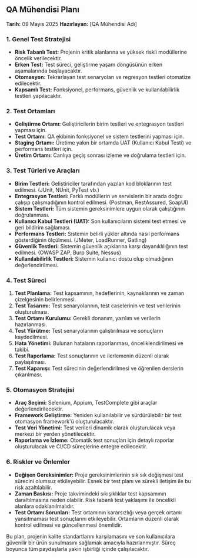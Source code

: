 ## QA Mühendisi Planı

**Tarih:** 09 Mayıs 2025
**Hazırlayan:** [QA Mühendisi Adı]

### 1. Genel Test Stratejisi

- **Risk Tabanlı Test:** Projenin kritik alanlarına ve yüksek riskli modüllerine öncelik verilecektir.
- **Erken Test:** Test süreci, geliştirme yaşam döngüsünün erken aşamalarında başlayacaktır.
- **Otomasyon:** Tekrarlayan test senaryoları ve regresyon testleri otomatize edilecektir.
- **Kapsamlı Test:** Fonksiyonel, performans, güvenlik ve kullanılabilirlik testleri yapılacaktır.

### 2. Test Ortamları

- **Geliştirme Ortamı:** Geliştiricilerin birim testleri ve entegrasyon testleri yapması için.
- **Test Ortamı:** QA ekibinin fonksiyonel ve sistem testlerini yapması için.
- **Staging Ortamı:** Üretime yakın bir ortamda UAT (Kullanıcı Kabul Testi) ve performans testleri için.
- **Üretim Ortamı:** Canlıya geçiş sonrası izleme ve doğrulama testleri için.

### 3. Test Türleri ve Araçları

- **Birim Testleri:** Geliştiriciler tarafından yazılan kod bloklarının test edilmesi. (JUnit, NUnit, PyTest vb.)
- **Entegrasyon Testleri:** Farklı modüllerin ve servislerin bir arada doğru çalışıp çalışmadığının kontrol edilmesi. (Postman, RestAssured, SoapUI)
- **Sistem Testleri:** Tüm sistemin gereksinimlere uygun olarak çalıştığının doğrulanması.
- **Kullanıcı Kabul Testleri (UAT):** Son kullanıcıların sistemi test etmesi ve geri bildirim sağlaması.
- **Performans Testleri:** Sistemin belirli yükler altında nasıl performans gösterdiğinin ölçülmesi. (JMeter, LoadRunner, Gatling)
- **Güvenlik Testleri:** Sistemin güvenlik açıklarına karşı dayanıklılığının test edilmesi. (OWASP ZAP, Burp Suite, Nessus)
- **Kullanılabilirlik Testleri:** Sistemin kullanıcı dostu olup olmadığının değerlendirilmesi.

### 4. Test Süreci

1.  **Test Planlama:** Test kapsamının, hedeflerinin, kaynaklarının ve zaman çizelgesinin belirlenmesi.
2.  **Test Tasarımı:** Test senaryolarının, test caselerinin ve test verilerinin oluşturulması.
3.  **Test Ortamı Kurulumu:** Gerekli donanım, yazılım ve verilerin hazırlanması.
4.  **Test Yürütme:** Test senaryolarının çalıştırılması ve sonuçların kaydedilmesi.
5.  **Hata Yönetimi:** Bulunan hataların raporlanması, önceliklendirilmesi ve takibi.
6.  **Test Raporlama:** Test sonuçlarının ve ilerlemenin düzenli olarak paylaşılması.
7.  **Test Kapanışı:** Test sürecinin değerlendirilmesi ve öğrenilen derslerin çıkarılması.

### 5. Otomasyon Stratejisi

- **Araç Seçimi:** Selenium, Appium, TestComplete gibi araçlar değerlendirilecektir.
- **Framework Geliştirme:** Yeniden kullanılabilir ve sürdürülebilir bir test otomasyon framework'ü oluşturulacaktır.
- **Test Veri Yönetimi:** Test verileri dinamik olarak oluşturulacak veya merkezi bir yerden yönetilecektir.
- **Raporlama ve İzleme:** Otomatik test sonuçları için detaylı raporlar oluşturulacak ve CI/CD süreçlerine entegre edilecektir.

### 6. Riskler ve Önlemler

- **Değişen Gereksinimler:** Proje gereksinimlerinin sık sık değişmesi test sürecini olumsuz etkileyebilir. Esnek bir test planı ve sürekli iletişim ile bu risk azaltılabilir.
- **Zaman Baskısı:** Proje takvimindeki sıkışıklıklar test kapsamının daraltılmasına neden olabilir. Risk tabanlı test yaklaşımı ile öncelikli alanlara odaklanılmalıdır.
- **Test Ortamı Sorunları:** Test ortamının kararsızlığı veya gerçek ortamı yansıtmaması test sonuçlarını etkileyebilir. Ortamların düzenli olarak kontrol edilmesi ve güncellenmesi önemlidir.

Bu plan, projenin kalite standartlarını karşılamasını ve son kullanıcılara güvenilir bir ürün sunulmasını sağlamak amacıyla hazırlanmıştır. Süreç boyunca tüm paydaşlarla yakın işbirliği içinde çalışılacaktır.
